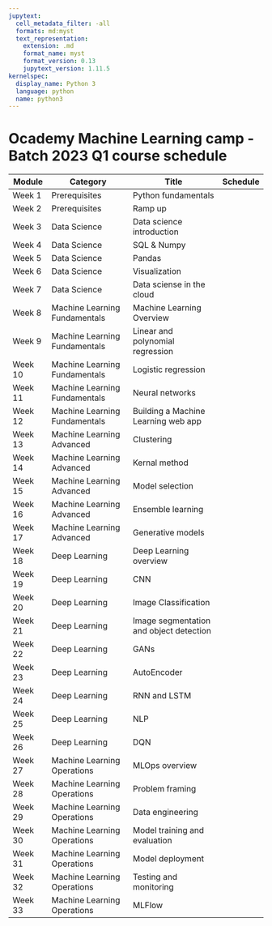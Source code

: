 ```yaml
---
jupytext:
  cell_metadata_filter: -all
  formats: md:myst
  text_representation:
    extension: .md
    format_name: myst
    format_version: 0.13
    jupytext_version: 1.11.5
kernelspec:
  display_name: Python 3
  language: python
  name: python3
---
```


# Ocademy Machine Learning camp - Batch 2023 Q1 course schedule

 Module | Category | Title | Schedule
---------|----------|--------- |---------
 Week 1 | Prerequisites | Python fundamentals |
 Week 2 | Prerequisites | Ramp up |
 Week 3 | Data Science | Data science introduction |
 Week 4 | Data Science | SQL & Numpy |
 Week 5 | Data Science | Pandas |
 Week 6 | Data Science | Visualization |
 Week 7 | Data Science | Data sciense in the cloud |
 Week 8 | Machine Learning Fundamentals | Machine Learning Overview |
 Week 9 | Machine Learning Fundamentals | Linear and polynomial regression |
 Week 10 | Machine Learning Fundamentals | Logistic regression |
 Week 11 | Machine Learning Fundamentals | Neural networks |
 Week 12 | Machine Learning Fundamentals | Building a Machine Learning web app |
 Week 13 | Machine Learning Advanced | Clustering |
 Week 14 | Machine Learning Advanced | Kernal method |
 Week 15 | Machine Learning Advanced | Model selection |
 Week 16 | Machine Learning Advanced | Ensemble learning |
 Week 17 | Machine Learning Advanced | Generative models |
 Week 18 | Deep Learning | Deep Learning overview |
 Week 19 | Deep Learning | CNN |
 Week 20 | Deep Learning | Image Classification |
 Week 21 | Deep Learning | Image segmentation and object detection |
 Week 22 | Deep Learning | GANs |
 Week 23 | Deep Learning | AutoEncoder |
 Week 24 | Deep Learning | RNN and LSTM |
 Week 25 | Deep Learning | NLP |
 Week 26 | Deep Learning | DQN |
 Week 27 | Machine Learning Operations | MLOps overview |
 Week 28 | Machine Learning Operations | Problem framing |
 Week 29 | Machine Learning Operations | Data engineering |
 Week 30 | Machine Learning Operations | Model training and evaluation |
 Week 31 | Machine Learning Operations | Model deployment |
 Week 32 | Machine Learning Operations | Testing and monitoring |
 Week 33 | Machine Learning Operations | MLFlow |
